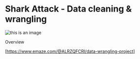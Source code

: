 # Shark Attack - Data cleaning & wrangling

![this is an image](https://cdn.mos.cms.futurecdn.net/ZhiCPJJVnexUpJY7oYMeKF-1920-80.jpg.webp)

Overview

[https://www.emaze.com/@ALRZQFCRI/data-wrangling-project]
